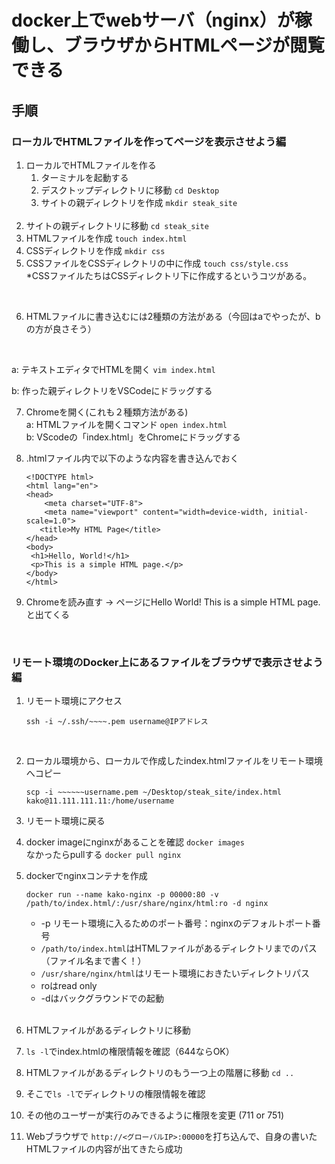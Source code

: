 # docker上でwebサーバ（nginx）が稼働し、ブラウザからHTMLページが閲覧できる

## 手順

### ローカルでHTMLファイルを作ってページを表示させよう編

1. ローカルでHTMLファイルを作る
   1. ターミナルを起動する
   2. デスクトップディレクトリに移動 `cd Desktop`
   3. サイトの親ディレクトリを作成 `mkdir steak_site`
   <br>
2. サイトの親ディレクトリに移動 `cd steak_site`
3. HTMLファイルを作成 `touch index.html`
4. CSSディレクトリを作成 `mkdir css`
5. CSSファイルをCSSディレクトリの中に作成 `touch css/style.css` <br>
 *CSSファイルたちはCSSディレクトリ下に作成するというコツがある。
 <br>

6. HTMLファイルに書き込むには2種類の方法がある（今回はaでやったが、bの方が良さそう） 
<br>

   a: テキストエディタでHTMLを開く `vim index.html` 
   <br>

   b: 作った親ディレクトリをVSCodeにドラッグする 
   <br>

7. Chromeを開く(これも２種類方法がある) <br>
   a: HTMLファイルを開くコマンド `open index.html` <br>
   b: VScodeの「index.html」をChromeにドラッグする <br>

8. .htmlファイル内で以下のような内容を書き込んでおく
   ```
   <!DOCTYPE html>
   <html lang="en">
   <head>
       <meta charset="UTF-8">
       <meta name="viewport" content="width=device-width, initial-scale=1.0">
      <title>My HTML Page</title>
   </head>
   <body>
    <h1>Hello, World!</h1>
    <p>This is a simple HTML page.</p>
   </body>
   </html>
   ```

9. Chromeを読み直す → ページにHello World! This is a simple HTML page.と出てくる
<br>

### リモート環境のDocker上にあるファイルをブラウザで表示させよう編

1. リモート環境にアクセス
    ```
    ssh -i ~/.ssh/~~~~.pem username@IPアドレス
    ```
    <br>

2. ローカル環境から、ローカルで作成したindex.htmlファイルをリモート環境へコピー <br>
   ```
   scp -i ~~~~~~username.pem ~/Desktop/steak_site/index.html kako@11.111.111.11:/home/username
   ```

3. リモート環境に戻る
4. docker imageにnginxがあることを確認 `docker images` <br>
   なかったらpullする `docker pull nginx`
5. dockerでnginxコンテナを作成
    ```
    docker run --name kako-nginx -p 00000:80 -v /path/to/index.html/:/usr/share/nginx/html:ro -d nginx
    ```
    * -p リモート環境に入るためのポート番号：nginxのデフォルトポート番号
    * `/path/to/index.html`はHTMLファイルがあるディレクトリまでのパス（ファイル名まで書く！）
    * `/usr/share/nginx/html`はリモート環境におきたいディレクトリパス
    * roはread only
    * -dはバックグラウンドでの起動
    <br>

6. HTMLファイルがあるディレクトリに移動
7. `ls -l`でindex.htmlの権限情報を確認（644ならOK）
8. HTMLファイルがあるディレクトリのもう一つ上の階層に移動 `cd ..`
9. そこで`ls -l`でディレクトリの権限情報を確認
10. その他のユーザーが実行のみできるように権限を変更 (711 or 751)
11. Webブラウザで `http://<グローバルIP>:00000`を打ち込んで、自身の書いたHTMLファイルの内容が出てきたら成功
<br>